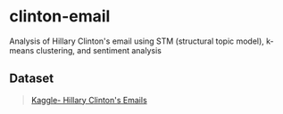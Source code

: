 # clinton-email
Analysis of Hillary Clinton's email using STM (structural topic model), k-means clustering, and sentiment analysis

## Dataset
> [Kaggle- Hillary Clinton's Emails](https://www.kaggle.com/kaggle/hillary-clinton-emails)
